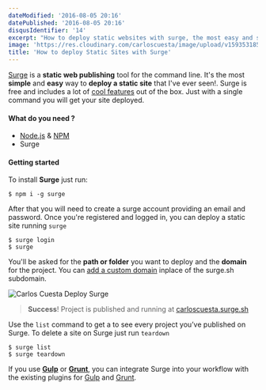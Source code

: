 ```yaml
---
dateModified: '2016-08-05 20:16'
datePublished: '2016-08-05 20:16'
disqusIdentifier: '14'
excerpt: "How to deploy static websites with surge, the most easy and simple way to deploy a static site, all from your terminal. Surge it's free."
image: 'https://res.cloudinary.com/carloscuesta/image/upload/v1593531857/blog-featured-images/How_to_deploy_static_sites_with_Surge.png'
title: 'How to deploy Static Sites with Surge'
---
```


[Surge](http://surge.sh) is a **static web publishing** tool for the command line. It's the most **simple** and **easy** way to **deploy a static site** that I've ever seen!. Surge is free and includes a lot of [cool features](http://surge.sh/help/) out of the box. Just with a single command you will get your site deployed.

#### What do you need ?

- [Node.js](https://nodejs.org/en/) & [NPM](https://www.npmjs.com)
- Surge

#### Getting started

To install **Surge** just run:

```language-shell
$ npm i -g surge
```

After that you will need to create a surge account providing an email and password. Once you're registered and logged in, you can deploy a static site running `surge`

```language-shell
$ surge login
$ surge
```

You'll be asked for the **path or folder** you want to deploy and the **domain** for the project. You can [add a custom domain](http://surge.sh/help/adding-a-custom-domain) inplace of the surge.sh subdomain.

![Carlos Cuesta Deploy Surge](https://res.cloudinary.com/carloscuesta/image/upload/v1470403437/lwsxsmmkcouz18xhmoju.gif)

> **Success**! Project is published and running at [carloscuesta.surge.sh](http://carloscuesta.surge.sh)

Use the `list` command to get a to see every project you’ve published on Surge. To delete a site on Surge just run `teardown`

```language-shell
$ surge list
$ surge teardown
```

If you use [**Gulp**](http://gulpjs.com) or [**Grunt**](http://gruntjs.com), you can integrate Surge into your workflow with the existing plugins for [Gulp](https://github.com/surge-sh/gulp-surge) and [Grunt](https://github.com/surge-sh/grunt-surge).
